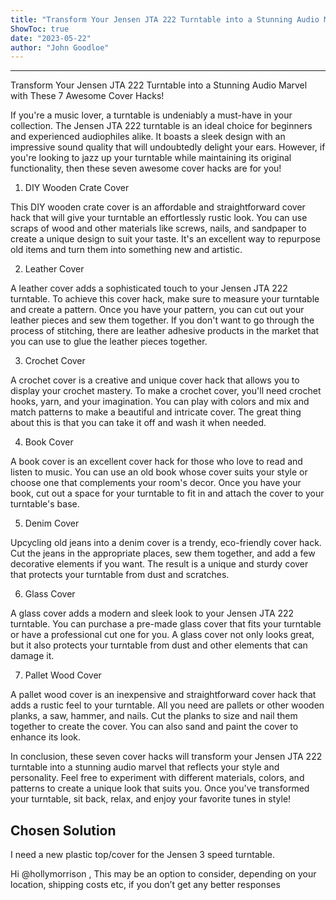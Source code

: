 ```yaml
---
title: "Transform Your Jensen JTA 222 Turntable into a Stunning Audio Marvel with These 7 Awesome Cover Hacks!"
ShowToc: true 
date: "2023-05-22"
author: "John Goodloe"
---
```

*****
Transform Your Jensen JTA 222 Turntable into a Stunning Audio Marvel with These 7 Awesome Cover Hacks!

If you're a music lover, a turntable is undeniably a must-have in your collection. The Jensen JTA 222 turntable is an ideal choice for beginners and experienced audiophiles alike. It boasts a sleek design with an impressive sound quality that will undoubtedly delight your ears. However, if you're looking to jazz up your turntable while maintaining its original functionality, then these seven awesome cover hacks are for you!

1. DIY Wooden Crate Cover

This DIY wooden crate cover is an affordable and straightforward cover hack that will give your turntable an effortlessly rustic look. You can use scraps of wood and other materials like screws, nails, and sandpaper to create a unique design to suit your taste. It's an excellent way to repurpose old items and turn them into something new and artistic.

2. Leather Cover

A leather cover adds a sophisticated touch to your Jensen JTA 222 turntable. To achieve this cover hack, make sure to measure your turntable and create a pattern. Once you have your pattern, you can cut out your leather pieces and sew them together. If you don't want to go through the process of stitching, there are leather adhesive products in the market that you can use to glue the leather pieces together.

3. Crochet Cover

A crochet cover is a creative and unique cover hack that allows you to display your crochet mastery. To make a crochet cover, you'll need crochet hooks, yarn, and your imagination. You can play with colors and mix and match patterns to make a beautiful and intricate cover. The great thing about this is that you can take it off and wash it when needed.

4. Book Cover

A book cover is an excellent cover hack for those who love to read and listen to music. You can use an old book whose cover suits your style or choose one that complements your room's decor. Once you have your book, cut out a space for your turntable to fit in and attach the cover to your turntable's base.

5. Denim Cover

Upcycling old jeans into a denim cover is a trendy, eco-friendly cover hack. Cut the jeans in the appropriate places, sew them together, and add a few decorative elements if you want. The result is a unique and sturdy cover that protects your turntable from dust and scratches.

6. Glass Cover

A glass cover adds a modern and sleek look to your Jensen JTA 222 turntable. You can purchase a pre-made glass cover that fits your turntable or have a professional cut one for you. A glass cover not only looks great, but it also protects your turntable from dust and other elements that can damage it.

7. Pallet Wood Cover

A pallet wood cover is an inexpensive and straightforward cover hack that adds a rustic feel to your turntable. All you need are pallets or other wooden planks, a saw, hammer, and nails. Cut the planks to size and nail them together to create the cover. You can also sand and paint the cover to enhance its look.

In conclusion, these seven cover hacks will transform your Jensen JTA 222 turntable into a stunning audio marvel that reflects your style and personality. Feel free to experiment with different materials, colors, and patterns to create a unique look that suits you. Once you've transformed your turntable, sit back, relax, and enjoy your favorite tunes in style!


## Chosen Solution
 I need a new plastic top/cover for the Jensen 3 speed turntable.

 Hi @hollymorrison ,
This may be an option to consider, depending on your location, shipping costs etc, if you don’t get any better responses




